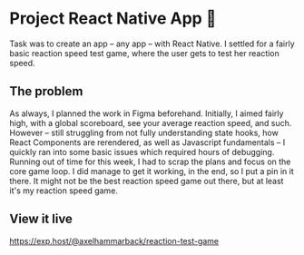 # Project React Native App 📱

Task was to create an app – any app – with React Native. I settled for a fairly basic reaction speed test game, where the user gets to test her reaction speed. 

## The problem

As always, I planned the work in Figma beforehand. Initially, I aimed fairly high, with a global scoreboard, see your average reaction speed, and such. However – still struggling from not fully understanding state hooks, how React Components are rerendered, as well as Javascript fundamentals – I quickly ran into some basic issues which required hours of debugging. Running out of time for this week, I had to scrap the plans and focus on the core game loop. I did manage to get it working, in the end, so I put a pin in it there. It might not be the best reaction speed game out there, but at least it's my reaction speed game.

## View it live

https://exp.host/@axelhammarback/reaction-test-game